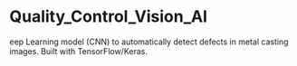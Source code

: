 # Quality_Control_Vision_AI
eep Learning model (CNN) to automatically detect defects in metal casting images. Built with TensorFlow/Keras.
